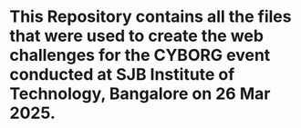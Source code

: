 # This Repository contains all the files that were used to create the web challenges for the CYBORG event conducted at SJB Institute of Technology, Bangalore on 26 Mar 2025.
